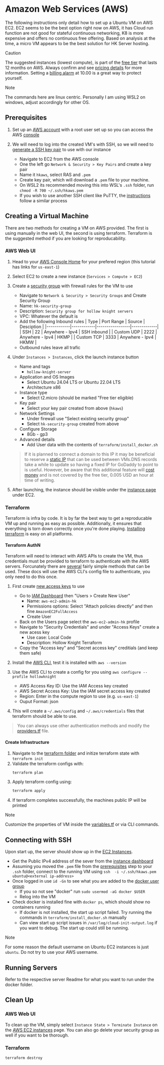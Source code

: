 # Amazon Web Services (AWS)

The following instructions only detail how to set up a Ubuntu VM on AWS EC2.
EC2 seems to be the best option right now on AWS, it has
Cloud run function are not good for stateful continuous networking, K8 is more expensive and offers no continuous free offering.
Based on analysis at the time, a micro VM appears to be the best solution for HK Server hosting.

> [!CAUTION]
> The suggested instances (lowest compute), is part of the [free tier](https://aws.amazon.com/free/?all-free-tier.sort-by=item.additionalFields.SortRank&all-free-tier.sort-order=asc&awsf.Free%20Tier%20Types=*all&awsf.Free%20Tier%20Categories=*all) that lasts 12 months on AWS.
> Always confirm and see [pricing details](https://aws.amazon.com/ec2/pricing/on-demand/) for more information. Setting a [billing alarm](https://docs.aws.amazon.com/AmazonCloudWatch/latest/monitoring/monitor_estimated_charges_with_cloudwatch.html) at 10.00 is a great way to protect yourself.

> [!NOTE]
> The commands here are linux centric. Personally I am using WSL2 on windows, adjust accordingly for other OS.

## Prerequisites

1. Set up an [AWS account](https://aws.amazon.com/resources/create-account/) with a root user set up so you can access the AWS [console](https://us-east-1.console.aws.amazon.com/console/home)

2. We will need to log into the created VM's with SSH, so we will need to [generate a SSH key pair](https://docs.aws.amazon.com/AWSEC2/latest/UserGuide/ec2-key-pairs.html) to use with our instance

    - Navigate to EC2 from the AWS console
    - One the left go `Network & Security > Key Pairs` and create a key pair
    - Name it `hkaws`, select RAS and `.pem`
    - Create key pair, which will download a `.pem` file to your machine.
    - On WSL2 its recommended moving this into WSL's `.ssh` folder, run `chmod -R 700 ~/.ssh/hkaws.pem`
    - If you wish to use another SSH client like PuTTY, the [instructions](https://docs.aws.amazon.com/AWSEC2/latest/UserGuide/connect-linux-inst-from-windows.html) follow a similar process

## Creating a Virtual Machine

There are two methods for creating a VM on AWS provided.
The first is using manually in the web UI, the second is using terraform.
Terraform is the suggested method if you are looking for reproducability.

### AWS Web UI

1. Head to your [AWS Console Home](https://us-east-1.console.aws.amazon.com/console/home) for your prefered region (this tutorial has links for `us-east-1`)

2. Select EC2 to create a new instance (`Services > Compute > EC2`)

3. Create a [security group](https://docs.aws.amazon.com/AWSEC2/latest/UserGuide/ec2-security-groups.html?icmpid=docs_ec2_console) with firewall rules for the VM to use

    - Navigate to `Network & Security > Security Groups` and Create Security Group
    - Name: `hk-security-group`
    - Description: `Security group for hollow knight servers`
    - VPC: Whatever the default is
    - Add the following Inbound rules
        | Type       | Port Range | Source          | Desciption  |
        |------------|------------|-----------------|-------------|
        | SSH        | 22         | Anywhere - Ipv4 | SSH inbound |
        | Custom UDP | 2222       | Anywhere - Ipv4 | HKMP        |
        | Custom TCP | 3333       | Anywhere - Ipv4 | HKMW        |
    - Outbound rules leave all trafic

3. Under `Instances > Instances`, click the launch instance button
    - Name and tags
        - `hollow-knight-server`
    - Application and OS Images
        - Select Ubuntu 24.04 LTS or Ubuntu 22.04 LTS
        - Architecture x86
    - Instance type
        - Select t2.micro (should be marked "Free tier eligible)
    - Key pair
        - Select your key pair created from above (`hkaws`)
    - Network Settings
        - Under firewall use "Select existing security group"
        - Select `hk-security-group` created from above
    - Configure Storage 
        - 8Gb - gp3
    - Advanced details
        - Add User data with the contents of `terraform/install_docker.sh`
    
    > If it is planned to connect a domain to this IP it may be beneficial to reserve a [static IP](https://docs.aws.amazon.com/AWSEC2/latest/UserGuide/elastic-ip-addresses-eip.html) that can be used between VMs.DNS records take a while to update so having a fixed IP for GoDaddy to point to is useful. However, be aware that this additional feature will [cost money](https://aws.amazon.com/blogs/aws/new-aws-public-ipv4-address-charge-public-ip-insights/) and is not covered by the free tier, 0.005 USD an hour at time of writing.

4. After launching, the instance should be visible under the [instance page](https://us-east-1.console.aws.amazon.com/ec2/home?region=us-east-1#Instances:) under EC2.

### Terraform

Terraform is infra by code.
It is by far the best way to get a reproducable VM up and running as easy as possible.
Additionally, it ensures that everything is torn down correctly once you're done playing.
[Installing terraform](https://developer.hashicorp.com/terraform/tutorials/aws-get-started/install-cli) is easy on all platforms.

#### Terraform AuthN

Terraform will need to interact with AWS APIs to create the VM, thus credentials must be provided to terraform to authenticate with the AWS servers.
Forcunately there are [several](https://registry.terraform.io/providers/hashicorp/aws/latest/docs#authentication-and-configuration) fairly simple methods that can be used.
These docs will use the AWS CLI's config file to authenticate, you only need to do this once.

1. First create [new access keys](https://docs.aws.amazon.com/keyspaces/latest/devguide/create.keypair.html) to use
    - Go to [IAM Dashboard](https://us-east-1.console.aws.amazon.com/iam/home#/home) then "Users > Create New User"
        - Name: `aws-ec2-admin-hk`
        - Permissions options: Select "Attach policies directly" and then fine `AmazonEC2FullAccess`
        - Create User
    - Back on the Users page select the `aws-ec2-admin-hk` profile
    - Navigate to "Security Credentials" and under "Access Keys" create a new acess key
        - Use case: Local Code
        - Description: Hollow Knight Terraform
    - Copy the "Access key" and "Secret access key" creditials (and keep them safe)

2. Install the [AWS CLI](https://docs.aws.amazon.com/cli/latest/userguide/getting-started-install.html), test it is installed with `aws --version`
3. Use the AWS CLI to create a config for you using `aws configure --profile hollowknight`
    - AWS Access Key ID: Use the IAM Access key created
    - AWS Secret Access Key: Use the IAM secret access key created
    - Region: Enter in the compute region to use (e.g. `us-east-1`)
    - Ouput Format: json
4. This will create a `~/.aws/config` and `~/.aws/credentials` files that terraform should be able to use.

> You can always use other authentication methods and modify the [providers.tf](terraform/providers.tf) file.

#### Create Infrastructure

1. Navigate to the [terraform folder](terraform) and initize terraform state with `terraform init`
2. Validate the terraform configs with:
    ```bash
    terraform plan
    ```
3. Apply terraform config using:
    ```bash
    terraform apply
    ```
4. If terraform completes successfully, the machines public IP will be printed

> [!NOTE]
> Customize the properties of VM inside the [variables.tf](terraform/variables.tf) or via CLI commands.

## Connecting with SSH

Upon start up, the server should show up in the [EC2 Instances](https://us-east-1.console.aws.amazon.com/ec2/home?region=us-east-1#Instances:).

- Get the Public IPv4 address of the sever from the [instance dashboard](https://us-east-1.console.aws.amazon.com/ec2/home?region=us-east-1#Instances:)
- Assuming you moved the `.pem` file from the [prerequisites](#prerequisites) step to your `.ssh` folder, connect to the running VM using `ssh  -i ~/.ssh/hkaws.pem ubuntu@<external ip-address>`
- Once logged in use `id -Gn` to see what you are added to the [docker user group](https://docs.docker.com/engine/install/linux-postinstall/)
    - If you so not see "docker" run `sudo usermod -aG docker $USER`
    - Relog into the VM
- Check docker is installed fine with `docker ps`, which should show no containers running
    - If docker is not installed, the start up script failed. Try running the commands in `terraform/install_docker.sh` manually
    - Can view start up script issues in `/var/log/cloud-init-output.log` if you want to debug. The start up could still be running.

> [!NOTE]
> For some reason the default username on Ubuntu EC2 instances is just `ubuntu`. Do not try to use your AWS username.

## Running Servers

Refer to the respective server Readme for what you want to run under the docker folder.

## Clean Up

### AWS Web UI

To clean up the VM, simply select `Instance State > Terminate Instance` on the [AWS EC2 instances](https://us-east-1.console.aws.amazon.com/ec2/home?region=us-east-1#Instances:) page.
You can also go delete your security group as well if you want to be thorough.

### Terraform

`terraform destroy`